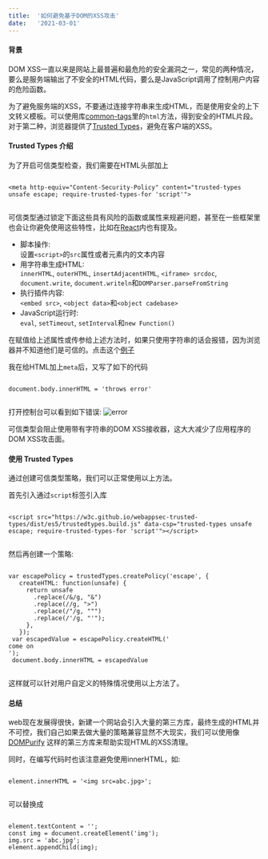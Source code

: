 ```yaml
---
title:  '如何避免基于DOM的XSS攻击'
date:   '2021-03-01'
---
```


#### 背景
DOM XSS一直以来是网站上最普遍和最危险的安全漏洞之一，常见的两种情况，要么是服务端输出了不安全的HTML代码，要么是JavaScript调用了控制用户内容的危险函数。

为了避免服务端的XSS，不要通过连接字符串来生成HTML，而是使用安全的上下文转义模板。可以使用库[common-tags](https://www.npmjs.com/package/common-tags#html)里的`html`方法，得到安全的HTML片段。
对于第二种，浏览器提供了[Trusted Types](https://github.com/w3c/webappsec-trusted-types)，避免在客户端的XSS。

#### Trusted Types 介绍

为了开启可信类型检查，我们需要在HTML头部加上
<pre class="language-html"><code>
&lt;meta http-equiv="Content-Security-Policy" content="trusted-types unsafe escape; require-trusted-types-for 'script'"&gt;
    </code></pre>
可信类型通过锁定下面这些具有风险的函数或属性来规避问题，甚至在一些框架里也会让你避免使用这些特性，比如在[React](https://reactjs.org/docs/dom-elements.html#dangerouslysetinnerhtml)内也有提及。

* 脚本操作:  
设置`<script>`的`src`属性或者元素内的文本内容
* 用字符串生成HTML:  
`innerHTML`, `outerHTML`, `insertAdjacentHTML`, `<iframe> srcdoc`, `document.write`, `document.writeln`和`DOMParser.parseFromString`
* 执行插件内容:  
`<embed src>`, `<object data>`和`<object cadebase>`
* JavaScript运行时:  
`eval`, `setTimeout`, `setInterval`和`new Function()`

在赋值给上述属性或传参给上述方法时，如果只使用字符串的话会报错，因为浏览器并不知道他们是可信的。点击这个[例子](/example/trusted-types.html)

我在给HTML加上`meta`后，又写了如下的代码

<pre class="language-javascript"><code>
document.body.innerHTML = 'throws error'
    </code></pre>
打开控制台可以看到如下错误: 
![error](/images/20210301/error.png)

可信类型会阻止使用带有字符串的DOM XSS接收器，这大大减少了应用程序的DOM XSS攻击面。

#### 使用 Trusted Types
通过创建可信类型策略，我们可以正常使用以上方法。

首先引入通过`script`标签引入库
<pre class="language-html"><code>
&lt;script src="https://w3c.github.io/webappsec-trusted-types/dist/es5/trustedtypes.build.js" data-csp="trusted-types unsafe escape; require-trusted-types-for 'script'"&gt;&lt;/script&gt;
    </code></pre>

然后再创建一个策略:
<pre class="language-javascript"><code>
var escapePolicy = trustedTypes.createPolicy('escape', {
   createHTML: function(unsafe) {
     return unsafe
       .replace(/&/g, "&amp;")
       .replace(/</g, "&lt;")
       .replace(/>/g, "&gt;")
       .replace(/"/g, "&quot;")
       .replace(/'/g, "&#039;");
     },
   });
 var escapedValue = escapePolicy.createHTML('<div>come on</div>');
 document.body.innerHTML = escapedValue
    </code></pre>

这样就可以针对用户自定义的特殊情况使用以上方法了。

#### 总结
web现在发展得很快，新建一个网站会引入大量的第三方库，最终生成的HTML并不可控，我们自己如果去做大量的策略兼容显然不大现实，我们可以使用像[DOMPurify](https://github.com/cure53/DOMPurify)
这样的第三方库来帮助实现HTML的XSS清理。

同时，在编写代码时也该注意避免使用innerHTML，如:
<pre class="language-javascript"><code>
element.innerHTML = '&lt;img src=abc.jpg&gt;';
   </code></pre>

可以替换成
<pre class="language-javascript">
<code>
element.textContent = '';
const img = document.createElement('img');
img.src = 'abc.jpg';
element.appendChild(img);
    </code></pre>
